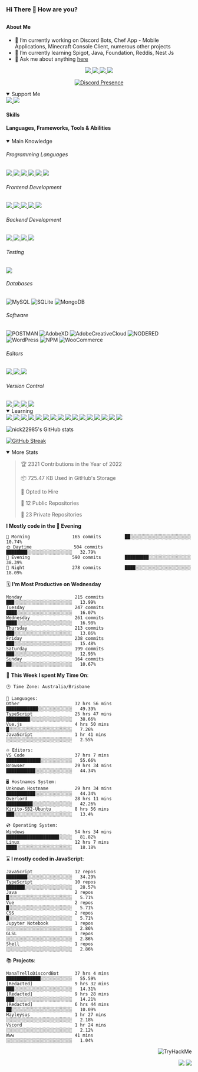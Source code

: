 ### Hi There 👋 How are you?

## <h4>About Me</h4>

- 🔭 I’m currently working on Discord Bots, Chef App - Mobile Applications, Minecraft Console Client, numerous other projects
- 🌱 I’m currently learning Spigot, Java, Foundation, Reddis, Nest Js
- 💬 Ask me about anything [here](https://github.com/nick22985/nick22985/issues)

<p align="center">
	<a href="https://discordapp.com/users/221602145462386688">
		<img src="https://img.shields.io/badge/Discord-5865F2.svg?&style=for-the-badge&logo=Discord&logoColor=white"/>
	</a>
	<a href="https://www.youtube.com/channel/UChZvyaTJSq0PweGmTpjPjRw">
		<img src="https://img.shields.io/badge/YouTube-FF0000.svg?&style=for-the-badge&logo=YouTube&logoColor=white"/>
	</a>
	<a href="https://twitter.com/nick22985">
		<img src="https://img.shields.io/badge/Twitter-1DA1F2.svg?&style=for-the-badge&logo=Twitter&logoColor=white"/>
	</a>
	<a href="https://www.npmjs.com/~nick22985">
		<img src="https://img.shields.io/badge/npm-CB3837.svg?&style=for-the-badge&logo=NPM&logoColor=white"/>
	</a>
</p>
<p align="center">
	<a href="https://discord.com/users/221602145462386688" target="_blank" rel="nofollow">
		<img src="https://lanyard-profile-readme.vercel.app/api/221602145462386688?hideStatus=true&animated=true&hideDiscrim=false" alt="Discord Presence" align="center">
	</a>
</p>


<details open="true">
<summary>Support Me</summary>

<a href="http://patreon.com/nick22985">
	<img src="https://img.shields.io/badge/Patreon-FF424D.svg?&style=flat-square&logo=patreon&logoColor=white"/>
</a>
<a href="https://www.buymeacoffee.com/nick22985">
	<img src="https://img.shields.io/badge/Buy%20Me%20A%20Coffee-FFDD00.svg?&style=flat-square&logo=buymeacoffee&logoColor=white"/>
</a>

	
</details>

<h4>Skills</h4>
<h4>Languages, Frameworks, Tools & Abilities </h4>
<details open="true">
<summary>Main Knowledge</summary>

<h6>Programming Languages</h6>
<a href="">
	<img src="https://img.shields.io/badge/JavaScript-323330.svg?&style=flat-square&logo=javascript&logoColor=%23F7DF1E"/>
</a>
<a href="">
	<img src="https://img.shields.io/badge/TYPESCRIPT-%23007ACC.svg?&style=flat-square&logo=typescript&logoColor=white"/>
</a>
<a href="">
	<img src="https://img.shields.io/badge/PYTHON-3776AB.svg?&style=flat-square&logo=python&logoColor=white"/>
</a>
<a href="">
	<img src="https://img.shields.io/badge/C-3776AB.svg?&style=flat-square&logo=C&logoColor=white"/>
</a>
<a href="">
	<img src="https://img.shields.io/badge/C%23-239120.svg?&style=flat-square&logo=C-Sharp&logoColor=white"/>
</a>
<a href="">
	<img src="https://img.shields.io/badge/.Net-512BD4.svg?&style=flat-square&logo=.NET&logoColor=white"/>
</a>

<h6> Frontend Development </h6>
<a href="">
	<img src="https://img.shields.io/badge/React-61DAFB?style=flat-square&logo=react&logoColor=white"/>
</a>
<a href="">
	<img src="https://img.shields.io/badge/CSS3-%231572B6.svg?&style=flat-square&logo=css3&logoColor=white"/>
</a>
<a href="">
	<img src="https://img.shields.io/badge/HTML5-E34F26.svg?&style=flat-square&logo=html5&logoColor=white"/>
</a>
<a href="">
	<img src="https://img.shields.io/badge/Blazor-512BD4.svg?&style=flat-square&logo=Blazor&logoColor=white"/>
</a>
<a href="">
	<img src="https://img.shields.io/badge/Tailwind-06B6D4.svg?&style=flat-square&logo=tailwindcss&logoColor=white"/>
</a>

<h6> Backend Development </h6>
<a href="">
	<img src="https://img.shields.io/badge/NODEJS-339933.svg?&style=flat-square&logo=node.js&logoColor=white"/>
</a>
<a href="">
	<img src="https://img.shields.io/badge/NGINX-269539.svg?&style=flat-square&logo=nginx&logoColor=white"/>
</a>
<a href="">
	<img src="https://img.shields.io/badge/GRAPHQL-E10098.svg?&style=flat-square&logo=graphql&logoColor=white"/>
</a>
<a href="">
	<img src="https://img.shields.io/badge/express-000000?style=flat-square&logo=express&logoColor=white"/>
</a>

<h6>Testing</h6>
<a href="">
	<img src="https://img.shields.io/badge/cypress-17202C?style=flat-square&logo=cypress&logoColor=white"/>
</a>

<h6> Databases </h6>

![MySQL](https://img.shields.io/badge/MySQL-4479A1.svg?&style=flat-square&logo=mysql&logoColor=white)
![SQLite](https://img.shields.io/badge/SQLite-003B57.svg?&style=flat-square&logo=sqlite&logoColor=white)
![MongoDB](https://img.shields.io/badge/MONGODB-47A248.svg?&style=flat-square&logo=mongodb&logoColor=white)

<h6>Software</h6>

![POSTMAN](https://img.shields.io/badge/Postman-FF6C37.svg?&style=flat-square&logo=postman&logoColor=white)
![AdobeXD](https://img.shields.io/badge/Adobe%20XD-FF61F6.svg?&style=flat-square&logo=Adobe-XD&logoColor=black)
![AdobeCreativeCloud](https://img.shields.io/badge/Adobe%20Creative%20Cloud-DA1F26.svg?&style=flat-square&logo=Adobe-Creative-Cloud&logoColor=white)
![NODERED](https://img.shields.io/badge/node%20red-8F0000.svg?&style=flat-square&logo=node-red&logoColor=white)
![WordPress](https://img.shields.io/badge/Wordpress-21759B.svg?&style=flat-square&logo=wordpress&logoColor=white)
![NPM](https://img.shields.io/badge/npm-CB3837.svg?&style=flat-square&logo=npm&logoColor=white)
![WooCommerce](https://img.shields.io/badge/WooCommerce-96588A.svg?&style=flat-square&logo=WooCommerce&logoColor=white)

<h6> Editors </h6>
<a href="">
	<img src="https://img.shields.io/badge/VSCODE-007ACC.svg?&style=flat-square&logo=visual-studio-code"/>
</a>
<a href="">
	<img src="https://img.shields.io/badge/Visual%20Studio-5C2D91.svg?&style=flat-square&logo=visual-studio"/>
</a>
<a href="">
	<img src="https://img.shields.io/badge/INTELLIJ-000000.svg?&style=flat-square&logo=intellij-idea"/>
</a>

<h6>Version Control</h6>
<a href="">
	<img src="https://img.shields.io/badge/GITHUB-%23121011.svg?&style=flat-square&logo=github&logoColor=white"/>
</a>
<a href="">
	<img src="https://img.shields.io/badge/GITLAB-%23181717.svg?&style=flat-square&logo=gitlab&logoColor=white"/>
</a>
<a href="">
	<img src="https://img.shields.io/badge/GIT-%23F05033.svg?&style=flat-square&logo=git&logoColor=white"/>
</a>
<a href="">
	<img src="https://img.shields.io/badge/-BitBucket-darkblue?style=flat-square&logo=bitbucket"/>
</a>

<!-- <br><br><br><br>

![MicrosoftAzure](https://img.shields.io/badge/Microsoft%20Azure-232F7E?style=flat-square&logo=microsoft-azure)
![GoogleCloud](https://img.shields.io/badge/Google%20Cloud-black?style=flat-square&logo=google-cloud)
![DigitalOcean](https://img.shields.io/badge/-Digital%20Ocean-darkblue?style=flat-square&logo=digitalocean)
![Heroku](https://img.shields.io/badge/-Heroku-430098?style=flat-square&logo=heroku)
![RaspberryPi](https://img.shields.io/badge/-Raspberry%20Pi-C51A4A?style=flat-square&logo=Raspberry-Pi)
![LINUX](https://img.shields.io/badge/LINUX-FCC624?style=flat-square-square&logo=linux&logoColor=black) -->

</details>
<details open="true">
<summary>Learning</summary>
<a href="">
	<img src="(https://img.shields.io/badge/JAVA-007396.svg?&style=flat-square&logo=java&logoColor=white"/>
</a>	

<a href="">
	<img src="https://img.shields.io/badge/FIREBASE-FFCA28.svg?&style=flat-square&logo=firebase&logoColor=black"/>
</a>		
<a href="">
	<img src="https://img.shields.io/badge/KUBERNETES-326CE5.svg?&style=flat-square&logo=kubernetes&logoColor=white"/>
</a>	
<a href="">
	<img src="https://img.shields.io/badge/GITHUB%20ACTIONS-2088FF.svg?&style=flat-square&logo=github-actions&logoColor=white"/>
</a>	
<a href="">
	<img src="https://img.shields.io/badge/AMAZON%20AWS-232F3E.svg?&style=flat-square&logo=amazon-aws&logoColor=white"/>
</a>		
<a href="">
	<img src="https://img.shields.io/badge/JQUERY-0769AD.svg?&style=flat-square&logo=jquery&logoColor=white"/>
</a>	
<a href="">
	<img src="https://img.shields.io/badge/PHP-777BB4.svg?&style=flat-square&logo=php&logoColor=white"/>
</a>		
<a href="">
	<img src="https://img.shields.io/badge/DOCKER-2496ED.svg?&style=flat-square&logo=docker&logoColor=white"/>
</a>		
<a href="">
	<img src="https://img.shields.io/badge/Vue.js-4FC08D?style=flat-square&logo=Vue.js&logoColor=white"/>
</a>
<a href="">
	<img src="https://img.shields.io/badge/Vuetify-1867C0?style=flat-square&logo=vuetify"/>
</a>
<a href="">
	<img src="https://img.shields.io/badge/Bootstrap-7952B3?style=flat-square&logo=bootstrap&logoColor=white"/>
</a>
<a href="">
	<img src="https://img.shields.io/badge/NesJs-E0234E?style=flat-square&logo=nestjs&logoColor=white"/>
</a>
<a href="">
	<img src="https://img.shields.io/badge/Nextjs-000000?style=flat-square&logo=next.js&logoColor=white"/>
</a>
<a href="">
	<img src="https://img.shields.io/badge/Electron-47848F?style=flat-square&logo=electron&logoColor=white"/>
</a>
<a href="">
	<img src="https://img.shields.io/badge/webpack-8DD6F9?style=flat-square&logo=webpack&logoColor=white"/>
</a>
<a href="">
	<img src="https://img.shields.io/badge/redis-DC382D?style=flat-square&logo=redis&logoColor=white"/>
</a>

</details>

![nick22985's GitHub stats](https://github-readme-stats.vercel.app/api?username=nick22985&count_private=true&show_icons=true&theme=github_dark)

[![GitHub Streak](https://streak-stats.demolab.com/?user=Nick22985&theme=dark&hide_border=true)](https://git.io/streak-stats)

<details open="false">
<summary>More Stats</summary>

<!--START_SECTION:devStats-->
> 🏆 2321 Contributions in the Year of 2022
>
> 📦 725.47 KB Used in GitHub's Storage
>
> 💼 Opted to Hire
>
> 📖 12 Public Repositories
>
> 🔐 23 Private Repositories

**I Mostly code in the 🌆 Evening**
```text
🌅 Morning                165 commits         ██░░░░░░░░░░░░░░░░░░░░░░░   10.74%
🌞 Daytime                504 commits         ████████░░░░░░░░░░░░░░░░░   32.79%
🌆 Evening                590 commits         █████████░░░░░░░░░░░░░░░░   38.39%
🌙 Night                  278 commits         ████░░░░░░░░░░░░░░░░░░░░░   18.09%
```
🗓️ **I'm Most Productive on Wednesday**
```text
Monday                    215 commits         ███░░░░░░░░░░░░░░░░░░░░░░   13.99%
Tuesday                   247 commits         ████░░░░░░░░░░░░░░░░░░░░░   16.07%
Wednesday                 261 commits         ████░░░░░░░░░░░░░░░░░░░░░   16.98%
Thursday                  213 commits         ███░░░░░░░░░░░░░░░░░░░░░░   13.86%
Friday                    238 commits         ███░░░░░░░░░░░░░░░░░░░░░░   15.48%
Saturday                  199 commits         ███░░░░░░░░░░░░░░░░░░░░░░   12.95%
Sunday                    164 commits         ██░░░░░░░░░░░░░░░░░░░░░░░   10.67%
```
🚀 **This Week I spent My Time On**:
```text
🕒 Time Zone: Australia/Brisbane

💬 Languages:
Other                     32 hrs 56 mins      ████████████░░░░░░░░░░░░░   49.39%
TypeScript                25 hrs 47 mins      █████████░░░░░░░░░░░░░░░░   38.66%
Vue.js                    4 hrs 50 mins       █░░░░░░░░░░░░░░░░░░░░░░░░   7.26%
JavaScript                1 hr 41 mins        ░░░░░░░░░░░░░░░░░░░░░░░░░   2.55%

🔥 Editors:
VS Code                   37 hrs 7 mins       █████████████░░░░░░░░░░░░   55.66%
Browser                   29 hrs 34 mins      ███████████░░░░░░░░░░░░░░   44.34%

🖥️ Hostnames System:
Unknown Hostname          29 hrs 34 mins      ███████████░░░░░░░░░░░░░░   44.34%
Overlord                  28 hrs 11 mins      ██████████░░░░░░░░░░░░░░░   42.26%
Kirito-SB2-Ubuntu         8 hrs 56 mins       ███░░░░░░░░░░░░░░░░░░░░░░   13.4%

💿 Operating System:
Windows                   54 hrs 34 mins      ████████████████████░░░░░   81.82%
Linux                     12 hrs 7 mins       ████░░░░░░░░░░░░░░░░░░░░░   18.18%
```
⌛ **I mostly coded in JavaScript**:
```text
JavaScript                12 repos            ████████░░░░░░░░░░░░░░░░░   34.29%
TypeScript                10 repos            ███████░░░░░░░░░░░░░░░░░░   28.57%
Java                      2 repos             █░░░░░░░░░░░░░░░░░░░░░░░░   5.71%
Vue                       2 repos             █░░░░░░░░░░░░░░░░░░░░░░░░   5.71%
CSS                       2 repos             █░░░░░░░░░░░░░░░░░░░░░░░░   5.71%
Jupyter Notebook          1 repos             ░░░░░░░░░░░░░░░░░░░░░░░░░   2.86%
GLSL                      1 repos             ░░░░░░░░░░░░░░░░░░░░░░░░░   2.86%
Shell                     1 repos             ░░░░░░░░░░░░░░░░░░░░░░░░░   2.86%
```
📚 **Projects**:
```text
ManaTrelloDiscordBot      37 hrs 4 mins       █████████████░░░░░░░░░░░░   55.59%
[Redacted]                9 hrs 32 mins       ███░░░░░░░░░░░░░░░░░░░░░░   14.31%
[Redacted]                9 hrs 28 mins       ███░░░░░░░░░░░░░░░░░░░░░░   14.21%
[Redacted]                6 hrs 44 mins       ██░░░░░░░░░░░░░░░░░░░░░░░   10.09%
Hayleysus                 1 hr 27 mins        ░░░░░░░░░░░░░░░░░░░░░░░░░   2.18%
Vscord                    1 hr 24 mins        ░░░░░░░░░░░░░░░░░░░░░░░░░   2.12%
Www                       41 mins             ░░░░░░░░░░░░░░░░░░░░░░░░░   1.04%
```
<!--END_SECTION:devStats-->
</details>
<p align="right">
    <img src="https://tryhackme-badges.s3.amazonaws.com/nick22985.png" alt="TryHackMe">
</p>
<p align="right">
    <img src="https://www.codewars.com/users/nick22985/badges/micro"/>
    <img src="https://wakatime.com/badge/user/06ef56ec-e763-432c-a1cc-83e10de5b5a3.svg"/>
</p>
